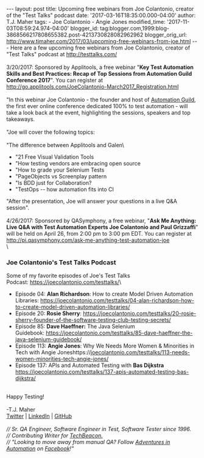 \-\-- layout: post title: Upcoming free webinars from Joe Colantonio,
creator of the \"Test Talks\" podcast date:
\'2017-03-16T18:35:00.000-04:00\' author: T.J. Maher tags: - Joe
Colantonio - Angie Jones modified\_time:
\'2017-11-03T08:59:24.974-04:00\' blogger\_id:
tag:blogger.com,1999:blog-3868566217808655382.post-4213730828082962962
blogger\_orig\_url:
http://www.tjmaher.com/2017/03/upcoming-free-webinars-from-joe.html
\-\-- Here are a few upcoming free webinars from Joe Colantonio, creator
of \"Test Talks\" podcast at <http://testtalks.com/>\
\
3/20/2017: Sponsored by Applitools, a free webinar \"**Key Test
Automation Skills and Best Practices: Recap of Top Sessions from
Automation Guild Conference 2017**\". You can register at
<http://go.applitools.com/JoeColantonio-March2017_Registration.html>\
\
\"In this webinar Joe Colantonio - the founder and host of [Automation
Guild](http://automationguild.com/), the first ever online conference
dedicated 100% to test automation - will take a look back at the event,
highlighting the sessions, speakers and top takeaways.\
\
\"Joe will cover the following topics:\
\
\"The difference between Applitools and Galen\

-   \"21 Free Visual Validation Tools
-   \"How testing vendors are embracing open source
-   \"How to grade your Selenium Tests
-   \"PageObjects vs Screenplay pattern
-   \"Is BDD just for Collaboration?
-   \"TestOps -- how automation fits into CI

\"After the presentation, Joe will answer your questions in a live Q&A
session\".\
\
4/26/2017: Sponsored by QASymphony, a free webinar, \"**Ask Me Anything:
Live Q&A with Test Automation Experts Joe Colantonio and Paul
Grizzaffi**\" will be held on April 26, from 2:00 pm to 3:00 pm EDT. You
can register at
<http://pi.qasymphony.com/ask-me-anything-test-automation-joe>\
\

### Joe Colantonio\'s Test Talks Podcast

Some of my favorite episodes of Joe\'s Test Talks
Podcast: <https://joecolantonio.com/testtalks/>\

-   Episode 04: **Alan Richardson**: How to create Model Driven
    Automation
    Libraries: <https://joecolantonio.com/testtalks/04-alan-richardson-how-to-create-model-driven-automation-libraries/>
-   Episode 20: **Rosie Sherry**:
    <https://joecolantonio.com/testtalks/20-rosie-sherry-founder-of-the-software-testing-club-testing-secrets/>
-   Episode 85: **Dave Haeffner:** The Java Selenium
    Guidebook: https://joecolantonio.com/testtalks/85-dave-haeffner-the-java-selenium-guidebook/
-   Episode 113: **Angie Jones**: Why We Needs More Women & Minorities
    in Tech with Angie
    Joneshttps://[joecolantonio.com/testtalks/113-needs-women-minorities-tech-angie-jones/](http://joecolantonio.com/testtalks/113-needs-women-minorities-tech-angie-jones/)
-   Episode 137: APIs and Automated Testing with **Bas Dijkstra**
    <https://joecolantonio.com/testtalks/137-apis-automated-testing-bas-dijkstra/>

\
Happy Testing!\
\
-T.J. Maher\
[Twitter](https://twitter.com/tjmaher1) \| [LinkedIn](https://www.linkedin.com/in/tjmaher1) \| [GitHub](https://github.com/tjmaher)\
\
*// Sr. QA Engineer, Software Engineer in Test, Software Tester since
1996.\
// Contributing Writer
for [TechBeacon.](http://techbeacon.com/contributors/thomas-maher)\
// \"Looking to move away from manual QA? Follow [Adventures in
Automation](http://www.tjmaher.com/) on
[Facebook](https://www.facebook.com/AdventuresInAutomation/)!\"*
